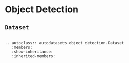 # Object Detection

## `Dataset`

```eval_rst

.. autoclass:: autodatasets.object_detection.Dataset
   :members:
   :show-inheritance:
   :inherited-members:

```
